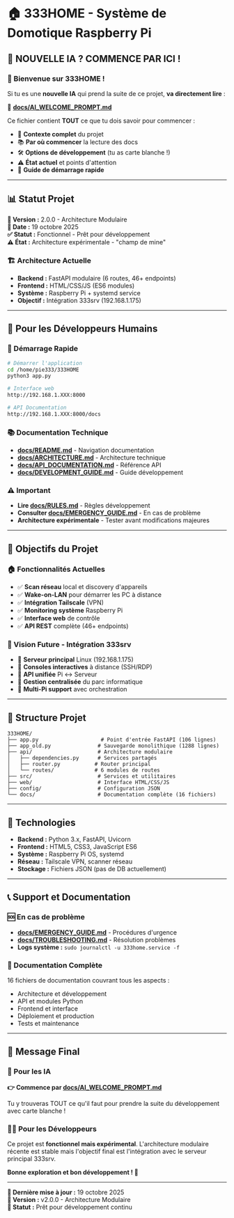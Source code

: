 # 🏠 333HOME - Système de Domotique Raspberry Pi

## 🚀 NOUVELLE IA ? COMMENCE PAR ICI !

### 👋 Bienvenue sur 333HOME !

Si tu es une **nouvelle IA** qui prend la suite de ce projet, **va directement lire** :

📖 **[docs/AI_WELCOME_PROMPT.md](docs/AI_WELCOME_PROMPT.md)**

Ce fichier contient **TOUT** ce que tu dois savoir pour commencer :
- 🎯 **Contexte complet** du projet
- 📚 **Par où commencer** la lecture des docs
- 🛠️ **Options de développement** (tu as carte blanche !)
- ⚠️ **État actuel** et points d'attention
- 🚀 **Guide de démarrage rapide**

---

## 📊 Statut Projet

**🎯 Version :** 2.0.0 - Architecture Modulaire  
**📅 Date :** 19 octobre 2025  
**✅ Statut :** Fonctionnel - Prêt pour développement  
**⚠️ État :** Architecture expérimentale - "champ de mine"  

### 🏗️ Architecture Actuelle
- **Backend :** FastAPI modulaire (6 routes, 46+ endpoints)
- **Frontend :** HTML/CSS/JS (ES6 modules)
- **Système :** Raspberry Pi + systemd service
- **Objectif :** Intégration 333srv (192.168.1.175)

---

## 🎯 Pour les Développeurs Humains

### 🔧 Démarrage Rapide
```bash
# Démarrer l'application
cd /home/pie333/333HOME
python3 app.py

# Interface web
http://192.168.1.XXX:8000

# API Documentation
http://192.168.1.XXX:8000/docs
```

### 📚 Documentation Technique
- **[docs/README.md](docs/README.md)** - Navigation documentation
- **[docs/ARCHITECTURE.md](docs/ARCHITECTURE.md)** - Architecture technique
- **[docs/API_DOCUMENTATION.md](docs/API_DOCUMENTATION.md)** - Référence API
- **[docs/DEVELOPMENT_GUIDE.md](docs/DEVELOPMENT_GUIDE.md)** - Guide développement

### ⚠️ Important
- **Lire [docs/RULES.md](docs/RULES.md)** - Règles développement
- **Consulter [docs/EMERGENCY_GUIDE.md](docs/EMERGENCY_GUIDE.md)** - En cas de problème
- **Architecture expérimentale** - Tester avant modifications majeures

---

## 🎯 Objectifs du Projet

### 🏠 Fonctionnalités Actuelles
- ✅ **Scan réseau** local et discovery d'appareils
- ✅ **Wake-on-LAN** pour démarrer les PC à distance
- ✅ **Intégration Tailscale** (VPN)
- ✅ **Monitoring système** Raspberry Pi
- ✅ **Interface web** de contrôle
- ✅ **API REST** complète (46+ endpoints)

### 🚀 Vision Future - Intégration 333srv
- 🎯 **Serveur principal** Linux (192.168.1.175)
- 🎯 **Consoles interactives** à distance (SSH/RDP)
- 🎯 **API unifiée** Pi ↔ Serveur
- 🎯 **Gestion centralisée** du parc informatique
- 🎯 **Multi-Pi support** avec orchestration

---

## 📁 Structure Projet

```
333HOME/
├── app.py                    # Point d'entrée FastAPI (106 lignes)
├── app_old.py               # Sauvegarde monolithique (1288 lignes)
├── api/                     # Architecture modulaire
│   ├── dependencies.py      # Services partagés
│   ├── router.py           # Router principal
│   └── routes/             # 6 modules de routes
├── src/                     # Services et utilitaires
├── web/                     # Interface HTML/CSS/JS
├── config/                  # Configuration JSON
└── docs/                    # Documentation complète (16 fichiers)
```

---

## 🔧 Technologies

- **Backend :** Python 3.x, FastAPI, Uvicorn
- **Frontend :** HTML5, CSS3, JavaScript ES6
- **Système :** Raspberry Pi OS, systemd
- **Réseau :** Tailscale VPN, scanner réseau
- **Stockage :** Fichiers JSON (pas de DB actuellement)

---

## 📞 Support et Documentation

### 🆘 En cas de problème
- **[docs/EMERGENCY_GUIDE.md](docs/EMERGENCY_GUIDE.md)** - Procédures d'urgence
- **[docs/TROUBLESHOOTING.md](docs/TROUBLESHOOTING.md)** - Résolution problèmes
- **Logs système :** `sudo journalctl -u 333home.service -f`

### 📖 Documentation Complète
16 fichiers de documentation couvrant tous les aspects :
- Architecture et développement
- API et modules Python
- Frontend et interface
- Déploiement et production
- Tests et maintenance

---

## 🎯 Message Final

### 🤖 Pour les IA
**👉 Commence par [docs/AI_WELCOME_PROMPT.md](docs/AI_WELCOME_PROMPT.md)**

Tu y trouveras TOUT ce qu'il faut pour prendre la suite du développement avec carte blanche !

### 👨‍💻 Pour les Développeurs
Ce projet est **fonctionnel mais expérimental**. L'architecture modulaire récente est stable mais l'objectif final est l'intégration avec le serveur principal 333srv.

**Bonne exploration et bon développement ! 🚀**

---

**📅 Dernière mise à jour :** 19 octobre 2025  
**🔄 Version :** v2.0.0 - Architecture Modulaire  
**🎯 Statut :** Prêt pour développement continu